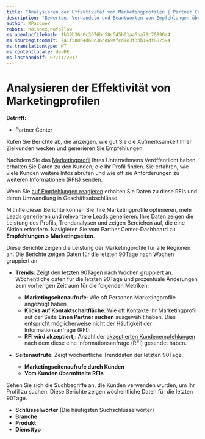 ```yaml
---
title: "Analysieren der Effektivität von Marketingprofilen | Partner Center"
description: "Bewerten, Verhandeln und Beantworten von Empfehlungen über Partner Center."
author: KPacquer
robots: noindex,nofollow
ms.openlocfilehash: 1b39b36c0c2676bc58c545b01aa5ba78c70890a4
ms.sourcegitcommit: 7a1f50804d68c36cd69afcd7e3f3bb19df882594
ms.translationtype: HT
ms.contentlocale: de-DE
ms.lasthandoff: 07/11/2017
---
```

# <a name="analyze-the-effectiveness-of-your-marketing-profile"></a>Analysieren der Effektivität von Marketingprofilen
<!-- 
https://go.microsoft.com/fwlink/?linkid=849120
-->

**Betrifft:**

-  Partner Center

Rufen Sie Berichte ab, die anzeigen, wie gut Sie die Aufmerksamkeit Ihrer Zielkunden wecken und generieren Sie Empfehlungen.

Nachdem Sie das [Marketingprofil](create-a-marketing-profile.md) Ihres Unternehmens Veröffentlicht haben, erhalten Sie Daten zu den Kunden, die Ihr Profil finden. Sie erfahren, wie viele Kunden weitere Infos abrufen und wie oft sie Anforderungen zu weiteren Informationen (RFIs) senden. 

Wenn Sie [auf Empfehlungen reagieren](responding-to-referrals.md) erhalten Sie Daten zu diese RFIs und deren Umwandlung in Geschäftsabschlüsse.

Mithilfe dieser Berichte können Sie Ihre Marketingprofile optimieren, mehr Leads generieren und relevantere Leads generieren. Ihre Daten zeigen die Leistung des Profils, Trendanalysen und zeigen Bereichen auf, die eine Aktion erfordern. Navigieren Sie vom Partner Center-Dashboard zu **Empfehlungen > Marketingseiten**.

Diese Berichte zeigen die Leistung der Marketingprofile für alle Regionen an. Die Berichte zeigen Daten für die letzten 90Tage nach Wochen gruppiert an.

*  **Trends**: Zeigt den letzten 90Tagen nach Wochen gruppiert an. Wöchentliche daten für die letzten 90Tage und prozentuale Änderungen zum vorherigen Zeitraum für die folgenden Metriken:

   * **Marketingseitenaufrufe**: Wie oft Personen Marketingprofile angezeigt haben
   * **Klicks auf Kontaktschaltfläche**: Wie oft Kontakte Ihr Marketingprofil auf der Seite **Einen Partner suchen** ausgewählt haben. Dies entspricht möglicherweise nicht der Häufigkeit der Informationsanfrage (RFI).
   * **RFI wird akzeptiert,**: Anzahl der [akzeptierten Kundenempfehlungen](responding-to-referrals.md) nach dem diese eine Informationsanfrage (RFI) gesendet haben.


*  **Seitenaufrufe**: Zeigt wöchentliche Trenddaten der letzten 90Tage.
   *  **Marketingseitenaufrufe durch Kunden**
   *  **Vom Kunden übermittelte RFIs**

Sehen Sie sich die Suchbegriffe an, die Kunden verwenden wurden, um Ihr Profil zu suchen. Diese Berichte zeigen wöchentliche Daten für die letzten 90Tage.

*  **Schlüsselwörter** (Die häufigsten Suchschlüsselwörter) 
*  **Branche**
*  **Produkt**
*  **Diensttyp**

